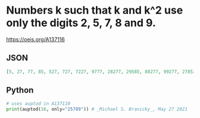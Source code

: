 # Numbers k such that k and k^2 use only the digits 2, 5, 7, 8 and 9\.
https://oeis.org/A137116
## JSON
```JSON
[5, 27, 77, 85, 527, 727, 7227, 9777, 28277, 29585, 88277, 99277, 278527, 298827, 2788527, 2789227, 5289227, 8875727, 9889277, 22925527, 27797977, 29879585, 52898827, 85298827, 88875527, 99789227, 99988777, 278889277, 287279585, 292898827, 297875527, 299929585, 527252527, 528982977, 727528527, 727825527, 727925527, 988579585, 992587527]
```
## Python
```Python
# uses auptod in A137110
print(auptod(16, only="25789")) # _Michael S. Branicky_, May 27 2021
```
